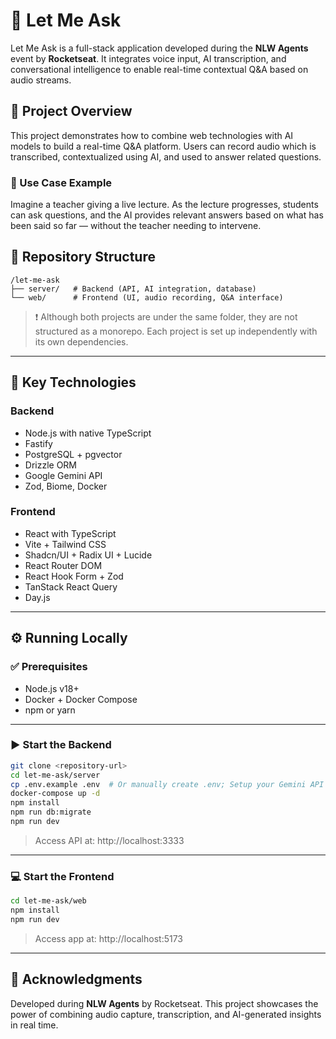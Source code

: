 # 🧠 Let Me Ask

Let Me Ask is a full-stack application developed during the **NLW Agents** event by **Rocketseat**. It integrates voice input, AI transcription, and conversational intelligence to enable real-time contextual Q&A based on audio streams.

## 🎯 Project Overview

This project demonstrates how to combine web technologies with AI models to build a real-time Q&A platform. Users can record audio which is transcribed, contextualized using AI, and used to answer related questions.

### 🧪 Use Case Example

Imagine a teacher giving a live lecture. As the lecture progresses, students can ask questions, and the AI provides relevant answers based on what has been said so far — without the teacher needing to intervene.

## 📁 Repository Structure

```
/let-me-ask
├── server/   # Backend (API, AI integration, database)
└── web/      # Frontend (UI, audio recording, Q&A interface)
```

> ❗ Although both projects are under the same folder, they are not structured as a monorepo. Each project is set up independently with its own dependencies.

---

## 🧰 Key Technologies

### Backend
- Node.js with native TypeScript
- Fastify
- PostgreSQL + pgvector
- Drizzle ORM
- Google Gemini API
- Zod, Biome, Docker

### Frontend
- React with TypeScript
- Vite + Tailwind CSS
- Shadcn/UI + Radix UI + Lucide
- React Router DOM
- React Hook Form + Zod
- TanStack React Query
- Day.js

---

## ⚙️ Running Locally

### ✅ Prerequisites
- Node.js v18+
- Docker + Docker Compose
- npm or yarn

---

### ▶️ Start the Backend

```bash
git clone <repository-url>
cd let-me-ask/server
cp .env.example .env  # Or manually create .env; Setup your Gemini API Key in this file
docker-compose up -d
npm install
npm run db:migrate
npm run dev
```

> Access API at: http://localhost:3333

---

### 💻 Start the Frontend

```bash
cd let-me-ask/web
npm install
npm run dev
```

> Access app at: http://localhost:5173

---

## 🙌 Acknowledgments

Developed during **NLW Agents** by Rocketseat. This project showcases the power of combining audio capture, transcription, and AI-generated insights in real time.